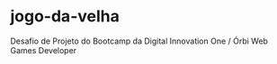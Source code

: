 # jogo-da-velha
Desafio de Projeto do Bootcamp da Digital Innovation One / Órbi Web Games Developer
